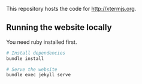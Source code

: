 This repository hosts the code for http://xtermjs.org.

## Running the website locally

You need ruby installed first.

```bash
# Install dependencies
bundle install

# Serve the website
bundle exec jekyll serve
```
